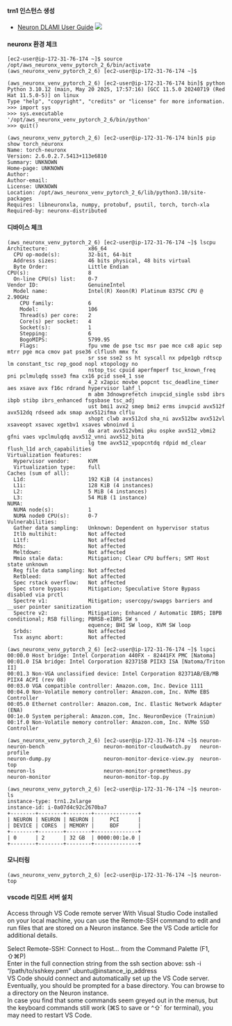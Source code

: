 
#### trn1 인스턴스 생성 ####
* [Neuron DLAMI User Guide](https://awsdocs-neuron.readthedocs-hosted.com/en/latest/dlami/index.html)
![](https://github.com/gnosia93/xla-torch/blob/main/neuronx/images/ec2-trn1.png)

#### neuronx 환경 체크 ####
```
[ec2-user@ip-172-31-76-174 ~]$ source /opt/aws_neuronx_venv_pytorch_2_6/bin/activate
(aws_neuronx_venv_pytorch_2_6) [ec2-user@ip-172-31-76-174 ~]$

(aws_neuronx_venv_pytorch_2_6) [ec2-user@ip-172-31-76-174 bin]$ python
Python 3.10.12 (main, May 20 2025, 17:57:16) [GCC 11.5.0 20240719 (Red Hat 11.5.0-5)] on linux
Type "help", "copyright", "credits" or "license" for more information.
>>> import sys
>>> sys.executable
'/opt/aws_neuronx_venv_pytorch_2_6/bin/python'
>>> quit()

(aws_neuronx_venv_pytorch_2_6) [ec2-user@ip-172-31-76-174 bin]$ pip show torch_neuronx
Name: torch-neuronx
Version: 2.6.0.2.7.5413+113e6810
Summary: UNKNOWN
Home-page: UNKNOWN
Author:
Author-email:
License: UNKNOWN
Location: /opt/aws_neuronx_venv_pytorch_2_6/lib/python3.10/site-packages
Requires: libneuronxla, numpy, protobuf, psutil, torch, torch-xla
Required-by: neuronx-distributed
```

#### 디바이스 체크 ####
```
(aws_neuronx_venv_pytorch_2_6) [ec2-user@ip-172-31-76-174 ~]$ lscpu
Architecture:             x86_64
  CPU op-mode(s):         32-bit, 64-bit
  Address sizes:          46 bits physical, 48 bits virtual
  Byte Order:             Little Endian
CPU(s):                   8
  On-line CPU(s) list:    0-7
Vendor ID:                GenuineIntel
  Model name:             Intel(R) Xeon(R) Platinum 8375C CPU @ 2.90GHz
    CPU family:           6
    Model:                106
    Thread(s) per core:   2
    Core(s) per socket:   4
    Socket(s):            1
    Stepping:             6
    BogoMIPS:             5799.95
    Flags:                fpu vme de pse tsc msr pae mce cx8 apic sep mtrr pge mca cmov pat pse36 clflush mmx fx
                          sr sse sse2 ss ht syscall nx pdpe1gb rdtscp lm constant_tsc rep_good nopl xtopology no
                          nstop_tsc cpuid aperfmperf tsc_known_freq pni pclmulqdq ssse3 fma cx16 pcid sse4_1 sse
                          4_2 x2apic movbe popcnt tsc_deadline_timer aes xsave avx f16c rdrand hypervisor lahf_l
                          m abm 3dnowprefetch invpcid_single ssbd ibrs ibpb stibp ibrs_enhanced fsgsbase tsc_adj
                          ust bmi1 avx2 smep bmi2 erms invpcid avx512f avx512dq rdseed adx smap avx512ifma clflu
                          shopt clwb avx512cd sha_ni avx512bw avx512vl xsaveopt xsavec xgetbv1 xsaves wbnoinvd i
                          da arat avx512vbmi pku ospke avx512_vbmi2 gfni vaes vpclmulqdq avx512_vnni avx512_bita
                          lg tme avx512_vpopcntdq rdpid md_clear flush_l1d arch_capabilities
Virtualization features:  
  Hypervisor vendor:      KVM
  Virtualization type:    full
Caches (sum of all):      
  L1d:                    192 KiB (4 instances)
  L1i:                    128 KiB (4 instances)
  L2:                     5 MiB (4 instances)
  L3:                     54 MiB (1 instance)
NUMA:                     
  NUMA node(s):           1
  NUMA node0 CPU(s):      0-7
Vulnerabilities:          
  Gather data sampling:   Unknown: Dependent on hypervisor status
  Itlb multihit:          Not affected
  L1tf:                   Not affected
  Mds:                    Not affected
  Meltdown:               Not affected
  Mmio stale data:        Mitigation; Clear CPU buffers; SMT Host state unknown
  Reg file data sampling: Not affected
  Retbleed:               Not affected
  Spec rstack overflow:   Not affected
  Spec store bypass:      Mitigation; Speculative Store Bypass disabled via prctl
  Spectre v1:             Mitigation; usercopy/swapgs barriers and __user pointer sanitization
  Spectre v2:             Mitigation; Enhanced / Automatic IBRS; IBPB conditional; RSB filling; PBRSB-eIBRS SW s
                          equence; BHI SW loop, KVM SW loop
  Srbds:                  Not affected
  Tsx async abort:        Not affected

(aws_neuronx_venv_pytorch_2_6) [ec2-user@ip-172-31-76-174 ~]$ lspci
00:00.0 Host bridge: Intel Corporation 440FX - 82441FX PMC [Natoma]
00:01.0 ISA bridge: Intel Corporation 82371SB PIIX3 ISA [Natoma/Triton II]
00:01.3 Non-VGA unclassified device: Intel Corporation 82371AB/EB/MB PIIX4 ACPI (rev 08)
00:03.0 VGA compatible controller: Amazon.com, Inc. Device 1111
00:04.0 Non-Volatile memory controller: Amazon.com, Inc. NVMe EBS Controller
00:05.0 Ethernet controller: Amazon.com, Inc. Elastic Network Adapter (ENA)
00:1e.0 System peripheral: Amazon.com, Inc. NeuronDevice (Trainium)
00:1f.0 Non-Volatile memory controller: Amazon.com, Inc. NVMe SSD Controller

(aws_neuronx_venv_pytorch_2_6) [ec2-user@ip-172-31-76-174 ~]$ neuron-
neuron-bench                   neuron-monitor-cloudwatch.py   neuron-profile
neuron-dump.py                 neuron-monitor-device-view.py  neuron-top
neuron-ls                      neuron-monitor-prometheus.py   
neuron-monitor                 neuron-monitor-top.py          

(aws_neuronx_venv_pytorch_2_6) [ec2-user@ip-172-31-76-174 ~]$ neuron-ls
instance-type: trn1.2xlarge
instance-id: i-0a07d4c92c2670ba7
+--------+--------+--------+--------------+
| NEURON | NEURON | NEURON |     PCI      |
| DEVICE | CORES  | MEMORY |     BDF      |
+--------+--------+--------+--------------+
| 0      | 2      | 32 GB  | 0000:00:1e.0 |
+--------+--------+--------+--------------+
```

#### 모니터링 ####
```
(aws_neuronx_venv_pytorch_2_6) [ec2-user@ip-172-31-76-174 ~]$ neuron-top
```

#### vscode 리모트 서버 설치 ###

Access through VS Code remote server
With Visual Studio Code installed on your local machine, you can use the Remote-SSH command to edit and run files that are stored on a Neuron instance. See the VS Code article for additional details.

Select Remote-SSH: Connect to Host… from the Command Palette (F1, ⇧⌘P)  
Enter in the full connection string from the ssh section above: ssh -i “/path/to/sshkey.pem” ubuntu@instance_ip_address  
VS Code should connect and automatically set up the VS Code server.  
Eventually, you should be prompted for a base directory. You can browse to a directory on the Neuron instance.  
In case you find that some commands seem greyed out in the menus, but the keyboard commands still work (⌘S to save or ^⇧` for terminal), you may need to restart VS Code.

